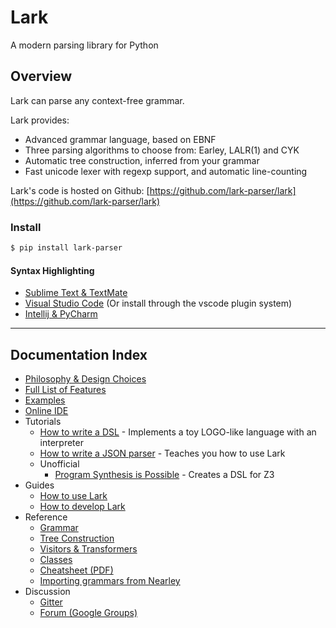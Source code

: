 # Lark

A modern parsing library for Python

## Overview

Lark can parse any context-free grammar.

Lark provides:

- Advanced grammar language, based on EBNF
- Three parsing algorithms to choose from: Earley, LALR(1) and CYK
- Automatic tree construction, inferred from your grammar
- Fast unicode lexer with regexp support, and automatic line-counting

Lark's code is hosted on Github: [https://github.com/lark-parser/lark](https://github.com/lark-parser/lark)

### Install
```bash
$ pip install lark-parser
```

#### Syntax Highlighting

- [Sublime Text & TextMate](https://github.com/lark-parser/lark_syntax)
- [Visual Studio Code](https://github.com/lark-parser/vscode-lark) (Or install through the vscode plugin system)
- [Intellij & PyCharm](https://github.com/lark-parser/intellij-syntax-highlighting)

-----

## Documentation Index


* [Philosophy & Design Choices](philosophy.md)
* [Full List of Features](features.md)
* [Examples](https://github.com/lark-parser/lark/tree/master/examples)
* [Online IDE](https://lark-parser.github.io/lark/ide/app.html)
* Tutorials
    * [How to write a DSL](http://blog.erezsh.com/how-to-write-a-dsl-in-python-with-lark/) - Implements a toy LOGO-like language with an interpreter
    * [How to write a JSON parser](json_tutorial.md) - Teaches you how to use Lark
    * Unofficial
        * [Program Synthesis is Possible](https://www.cs.cornell.edu/~asampson/blog/minisynth.html) - Creates a DSL for Z3
* Guides
    * [How to use Lark](how_to_use.md)
    * [How to develop Lark](how_to_develop.md)
* Reference
    * [Grammar](grammar.md)
    * [Tree Construction](tree_construction.md)
    * [Visitors & Transformers](visitors.md)
    * [Classes](classes.md)
    * [Cheatsheet (PDF)](lark_cheatsheet.pdf)
    * [Importing grammars from Nearley](nearley.md)
* Discussion
    * [Gitter](https://gitter.im/lark-parser/Lobby)
    * [Forum (Google Groups)](https://groups.google.com/forum/#!forum/lark-parser)
